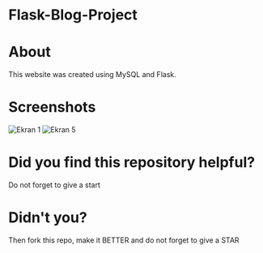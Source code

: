 # Flask-Blog-Project

# About
This website was created using MySQL and Flask.

# Screenshots
![Ekran 1](https://user-images.githubusercontent.com/115498182/232910951-3f8d3f00-183c-4e05-ac47-e2e82be7b55c.jpg)
![Ekran 5](https://user-images.githubusercontent.com/115498182/232910958-69db8927-0e8a-405d-977c-7191b7048e2d.jpg)

# Did you find this repository helpful?
Do not forget to give a start

# Didn't you?
Then fork this repo, make it BETTER and do not forget to give a STAR

